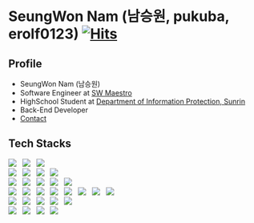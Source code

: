 # SeungWon Nam (남승원, pukuba, erolf0123) [![Hits](https://hits.seeyoufarm.com/api/count/incr/badge.svg?url=https%3A%2F%2Fgithub.com%2Fpukuba&count_bg=%2379C83D&title_bg=%23555555&icon=&icon_color=%23E7E7E7&title=hits&edge_flat=false)](https://hits.seeyoufarm.com)
## Profile 
* SeungWon Nam (남승원)
* Software Engineer at [SW Maestro](https://swmaestro.org/sw/main/main.do)
* HighSchool Student at [Department of Information Protection, Sunrin](http://sunrint.hs.kr/index.do)
* Back-End Developer
* [Contact](mailto:pukuba@kakao.com)

## Tech Stacks

<div style="display: inline-block">
  <img src="https://img.shields.io/badge/Node.js-339933?logoColor=FFFFFF&logo=Node.js&style=flat-square"> &nbsp;
  <img src="https://img.shields.io/badge/TypeScript-3178C6?logoColor=FFFFFF&logo=TypeScript&style=flat-square"> &nbsp;
  <img src="https://img.shields.io/badge/JavaScript-F7DF1E?logoColor=FFFFFF&logo=Javascript&style=flat-square"> &nbsp;
  
  <br>
  <img src="https://img.shields.io/badge/Express-000000?logoColor=FFFFFF&logo=express&style=flat-square"> &nbsp;
  <img src="https://img.shields.io/badge/Apollo%20GraphQL-311C87?logoColor=FFFFFF&logo=Apollo%20GraphQL&style=flat-square"> &nbsp;
  <img src="https://img.shields.io/badge/Mocha-8D6748?logoColor=FFFFFF&logo=mocha&style=flat-square"> &nbsp;
  <img src="https://img.shields.io/badge/NestJS-E0234E?logoColor=FFFFFF&logo=NestJS&style=flat-square"> &nbsp;
  <br>
  <img src="https://img.shields.io/badge/GitHub_Actions-181717?logoColor=FFFFFF&logo=github&style=flat-square"> &nbsp;
  <img src="https://img.shields.io/badge/Travis_CI-3EAAAF?logoColor=FFFFFF&logo=travis&style=flat-square"> &nbsp;
  <img src="https://img.shields.io/badge/Codecov-F01F7A?logoColor=FFFFFF&logo=Codecov&style=flat-square"> &nbsp;
  <img src="https://img.shields.io/badge/Coveralls-3F5767?logoColor=FFFFFF&logo=Coveralls&style=flat-square"> &nbsp;
    <img src="https://img.shields.io/badge/Docker_Swarm-2496ED?logoColor=FFFFFF&logo=Docker&style=flat-square"> &nbsp;
  <br>
  <img src="https://img.shields.io/badge/GRPC-4285F4?logoColor=FFFFFF&logo=google&style=flat-square"> &nbsp;
  <img src="https://img.shields.io/badge/GraphQL-E10098?logoColor=FFFFFF&logo=GraphQL&style=flat-square"> &nbsp;
  <img src="https://img.shields.io/badge/NCP-03C75A?logoColor=FFFFFF&logo=naver&style=flat-square"> &nbsp;
  <img src="https://img.shields.io/badge/Amazon AWS-232F3E?logoColor=FFFFFF&logo=Amazon AWS&style=flat-square"> &nbsp;
  <img src="https://img.shields.io/badge/Nginx-009639?logoColor=FFFFFF&logo=Nginx&style=flat-square"> &nbsp;
  <img src="https://img.shields.io/badge/Swagger-85EA2D?logoColor=FFFFFF&logo=swagger&style=flat-square"> &nbsp;
  <img src="https://img.shields.io/badge/Firebase-FFCA28?logoColor=FFFFFF&logo=Firebase&style=flat-square"> &nbsp;
  <img src="https://img.shields.io/badge/Cloudflare-F38020?logoColor=FFFFFF&logo=Cloudflare&style=flat-square"> &nbsp;
  <br>
  <img src="https://img.shields.io/badge/MongoDB-47A248?logoColor=FFFFFF&logo=MongoDB&style=flat-square"> &nbsp;
  <img src="https://img.shields.io/badge/Redis-DC382D?logoColor=FFFFFF&logo=Redis&style=flat-square"> &nbsp;
  <img src="https://img.shields.io/badge/SQLite-003B57?logoColor=FFFFFF&logo=SQLite&style=flat-square"> &nbsp;
  <img src="https://img.shields.io/badge/MySQL-4479A1?logoColor=FFFFFF&logo=Mysql&style=flat-square"> &nbsp;
  <img src="https://img.shields.io/badge/MemCached-65C2CB?logoColor=Memcached&logo=&style=flat-square"> &nbsp;
  <br>
  <img src="https://img.shields.io/badge/Git-F05032?logoColor=FFFFFF&logo=Git&style=flat-square"> &nbsp;
  <img src="https://img.shields.io/badge/Git LFS-F64935?logoColor=FFFFFF&logo=Git-Lfs&style=flat-square"> &nbsp;
  <img src="https://img.shields.io/badge/GitLab-FCA121?logoColor=FFFFFF&logo=Gitlab&style=flat-square"> &nbsp;
  <img src="https://img.shields.io/badge/GitHub-181717?logoColor=FFFFFF&logo=Github&style=flat-square"> &nbsp;
</div>
